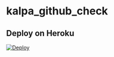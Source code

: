 # kalpa_github_check

## Deploy on Heroku

[![Deploy](https://www.herokucdn.com/deploy/button.svg)](https://heroku.com/deploy?template=https://github.com/kalpabanuja20041/kalpa_github_check/tree/master)
